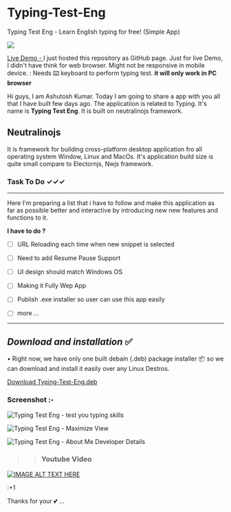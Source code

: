# Typing-Test-Eng
Typing Test Eng - Learn English typing for free! (Simple App)


[![](https://img.shields.io/badge/Neutralino_js-yellow?style=for-the-badge)]([https://neutralino.js.org/])

   
[Live Demo - ](https://astokum.github.io/Typing-Test-Eng/)
I just hosted this repository as GitHub page. Just for live Demo, I didn't have think for web browser. Might not be responsive in mobile device. : Needs ⌨️ keyboard to perform typing test.
**it will only work in PC browser**
  
Hi guys, I am Ashutosh Kumar. Today I am going to share a app with you all that I have built few days ago. The applicatiion is related to Typing. It's name is **Typing Test Eng**. It is built on neutralinojs framework.
  
  
## Neutralinojs  
It is framework for building cross-platform desktop application fro all operating system Window, Linux and MacOs.
It's application build size is quite small compare to Electornjs, Nwjs framework.
  
  
### Task To Do ✓✓✓
- - -
Here I'm preparing a list that i have to follow and make this application as far as possible better and interactive by introducing new new features and functions to it. 

**I have to do ?**

- [ ] URL Reloading each time when new snippet is selected 
- [ ] Need to add Resume Pause Support
- [ ] UI design should match Windows OS
- [ ] Making it Fully Wep App
- [ ] Publish .exe installer so user can use this app easily 
- [ ] more ...

  
  



***
## _Download and installation_ ✅

• Right now, we have only one built debain (.deb) package installer 📦 so we can download and install it easily over any Linux Destros.

[ Download Typing-Test-Eng.deb](https://github.com/astokum/Typing-Test-Eng/releases/tag/v1.0-beta)
 
  

### Screenshot :- 
![Typing Test Eng - test you typing skills](https://github.com/astokum/Typing-Test-Eng/blob/main/screenshot/Typing%20Test%20Eng%20%201%20.png)
  
  
![Typing Test Eng - Maximize View](https://github.com/astokum/Typing-Test-Eng/blob/main/screenshot/Typing%20Test%20Eng%202%20Typed.png)
  
  
![Typing Test Eng - About Me Developer Details](https://github.com/astokum/Typing-Test-Eng/blob/main/screenshot/Typing%20Test%20Eng%20-%203%20About%20Me.png)
  
  
>> ### Youtube Video
  
[![IMAGE ALT TEXT HERE](http://img.youtube.com/vi/dkuxp0aHrgg/0.jpg)](http://www.youtube.com/watch?v=dkuxp0aHrgg)
  
  
:+1 

Thanks for your 💕 ...

